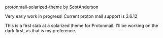 protonmail-solarized-theme by ScotAnderson

Very early work in progress!
Current proton mail support is 3.6.12

This is a first stab at a solarized theme for Protonmail. I'll be working on the dark first, as that is my preference.
